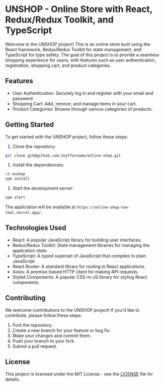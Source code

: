 # UNSHOP - Online Store with React, Redux/Redux Toolkit, and TypeScript

Welcome to the UNSHOP project! This is an online store built using the React framework, Redux/Redux Toolkit for state management, and TypeScript for type safety. The goal of this project is to provide a seamless shopping experience for users, with features such as user authentication, registration, shopping cart, and product categories.

## Features

- User Authentication: Securely log in and register with your email and password.
- Shopping Cart: Add, remove, and manage items in your cart.
- Product Categories: Browse through various categories of products.

## Getting Started

To get started with the UNSHOP project, follow these steps:

1. Clone the repository:
```bash
git clone git@github.com:Joytforname/online-shop.git
```
1. Install the dependencies:
```bash
cd unshop
npm install
```
1. Start the development server:
```bash
npm start
```
The application will be available at `https://online-shop-ten-teal.vercel.app/`.

## Technologies Used

- React: A popular JavaScript library for building user interfaces.
- Redux/Redux Toolkit: State management libraries for managing the application state.
- TypeScript: A typed superset of JavaScript that compiles to plain JavaScript.
- React Router: A standard library for routing in React applications.
- Axios: A promise-based HTTP client for making API requests.
- Styled Components: A popular CSS-in-JS library for styling React components.

## Contributing

We welcome contributions to the UNSHOP project! If you'd like to contribute, please follow these steps:

1. Fork the repository.
2. Create a new branch for your feature or bug fix.
3. Make your changes and commit them.
4. Push your branch to your fork.
5. Submit a pull request.

## License

This project is licensed under the MIT License - see the [LICENSE](LICENSE) file for details.